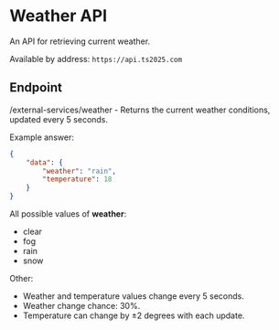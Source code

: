 # Weather API

An API for retrieving current weather.

Available by address: `https://api.ts2025.com`

## Endpoint

/external-services/weather - Returns the current weather conditions, updated every 5 seconds.

Example answer:

```json
{
	"data": {
		"weather": "rain",
		"temperature": 18
	}
}
```

All possible values ​​of **weather**:

- clear
- fog
- rain
- snow

Other:

- Weather and temperature values ​​change every 5 seconds.
- Weather change chance: 30%.
- Temperature can change by ±2 degrees with each update.